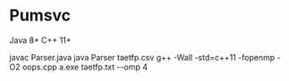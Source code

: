 # Pumsvc

Java 8+
C++ 11+

javac Parser.java
java Parser taetfp.csv
g++ -Wall -std=c++11 -fopenmp -O2 oops.cpp
a.exe taetfp.txt --omp 4
